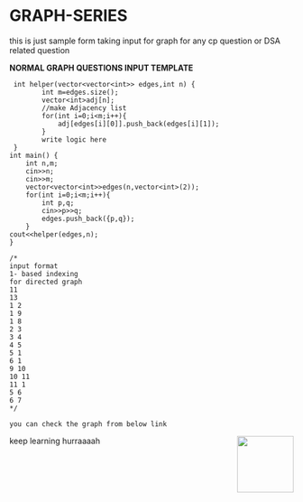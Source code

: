 # GRAPH-SERIES


this is just sample form taking input for graph for any cp question or DSA related question

**NORMAL GRAPH QUESTIONS INPUT TEMPLATE**
```
 int helper(vector<vector<int>> edges,int n) {
        int m=edges.size();
        vector<int>adj[n];
        //make Adjacency list
        for(int i=0;i<m;i++){
            adj[edges[i][0]].push_back(edges[i][1]);
        }
        write logic here
 }
int main() {
	int n,m;
	cin>>n;
	cin>>m;
	vector<vector<int>>edges(n,vector<int>(2));
	for(int i=0;i<m;i++){
		int p,q;
		cin>>p>>q;
		edges.push_back({p,q});
	}	
cout<<helper(edges,n);	
}

/*
input format
1- based indexing
for directed graph
11
13
1 2
1 9
1 8
2 3
3 4
4 5
5 1
6 1
9 10
10 11
11 1
5 6
6 7
*/

you can check the graph from below link
```
<img align="right" width="100" height="100" src="https://github.com/Akash242099/GRAPH-SERIES/assets/52275484/84620d42-bd25-451f-93a3-ee633bd16ee6">


keep learning
hurraaaah

